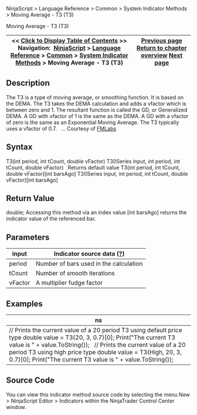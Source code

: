 ﻿
NinjaScript > Language Reference > Common > System Indicator Methods > Moving Average - T3 (T3)

Moving Average - T3 (T3)

| << [Click to Display Table of Contents](moving_average_-_t3_t3.md) >> **Navigation:**     [NinjaScript](ninjascript.md) > [Language Reference](language_reference_wip.md) > [Common](common.md) > [System Indicator Methods](indicators.md) > Moving Average - T3 (T3) | [Previous page](moving_average_-_simple_sma.md) [Return to chapter overview](indicators.md) [Next page](moving_average_-_triangular_tm.md) |
| --- | --- |
## Description
The T3 is a type of moving average, or smoothing function. It is based on the DEMA. The T3 takes the DEMA calculation and adds a vfactor which is between zero and 1. The resultant function is called the GD, or Generalized DEMA. A GD with vfactor of 1 is the same as the DEMA. A GD with a vfactor of zero is the same as an Exponential Moving Average. The T3 typically uses a vfactor of 0.7.
 
... Courtesy of [FMLabs](http://www.fmlabs.com/reference/default.htm?url=T3.md)

## Syntax
T3(int period, int tCount, double vFactor)
T3(ISeries<double> input, int period, int tCount, double vFactor)
 
Returns default value
T3(int period, int tCount, double vFactor)[int barsAgo]
T3(ISeries<double> input, int period, int tCount, double vFactor)[int barsAgo]

## Return Value
double; Accessing this method via an index value [int barsAgo] returns the indicator value of the referenced bar.

## Parameters

| input | Indicator source data ([?](valid_input_data_for_indicator.md)) |
| --- | --- |
| period | Number of bars used in the calculation |
| tCount | Number of smooth iterations |
| vFactor | A multiplier fudge factor |

## Examples

| ns |
| --- |
| // Prints the current value of a 20 period T3 using default price type double value = T3(20, 3, 0.7)[0]; Print("The current T3 value is " + value.ToString());   // Prints the current value of a 20 period T3 using high price type double value = T3(High, 20, 3, 0.7)[0]; Print("The current T3 value is " + value.ToString()); |

## Source Code
You can view this indicator method source code by selecting the menu New > NinjaScript Editor > Indicators within the NinjaTrader Control Center window.
